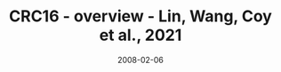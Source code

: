 ---
title: CRC16 - overview - Lin, Wang, Coy et al., 2021
image: https://labsyspharm.github.io/HTA-CRCATLAS-1/images/thumbnail-crc16-overview.jpg
date: '2008-02-06'
minerva_link: https://labsyspharm.github.io/HTA-CRCATLAS-1/minerva/crc16-overview.html
info_link: null
show_page_link: false
---